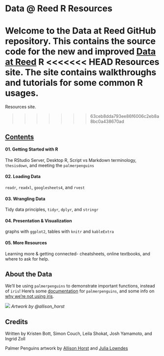 Data @ Reed R Resources
================

Welcome to the Data at Reed GitHub repository. This contains the source
code for the new and improved [Data at
Reed](https://www.reed.edu/data-at-reed/resources/R/index.html) R
<<<<<<< HEAD
Resources site. The site contains walkthroughs and tutorials for some
common R usages.
=======
Resources site.
>>>>>>> 63ceb8dda793ee86f6006c2eb8a8bc0a438670ad

## [Contents](https://www.reed.edu/data-at-reed/resources/R/index.html)

#### 01\. Getting Started with R

The RStudio Server, Desktop R, Script vs Markdown terminology,
`thesisdown`, and meeting the `palmerpenguins`

#### 02\. Loading Data

`readr`, `readxl`, `googlesheets4`, and `rvest`

#### 03\. Wrangling Data

Tidy data principles, `tidyr`, `dplyr`, and `stringr`

#### 04\. Presentation & Visualization

graphs with `ggplot2`, tables with `knitr` and `kableExtra`

#### 05\. More Resources

Learning more & getting connected- cheatsheets, online textbooks, and
where to ask for help.

## About the Data

We’ll be using `palmerpenguins` to demonstrate important functions,
instead of `iris`\! Here’s some
[documentation](https://allisonhorst.github.io/palmerpenguins/articles/intro.html)
for `palmerpenguins`, and some info on [why we’re not using
iris](https://www.meganstodel.com/posts/no-to-iris/).

![](https://github.com/allisonhorst/palmerpenguins/raw/master/man/figures/lter_penguins.png)<!-- -->
*Artwork by @allison\_horst*

## Credits

Written by Kristen Bott, Simon Couch, Leila Shokat, Josh Yamamoto, and
Ingrid Zoll

Palmer Penguins artwork by [Allison
Horst](https://twitter.com/allison_horst) and [Julia
Lowndes](https://twitter.com/juliesquid)
